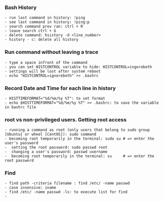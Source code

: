 ### Bash History
	- run last command in history: !ping
	- see last command in history: !ping:p
	- search command prev ran: ctrl + R
	- leave search ctrl + G
	- delete command: hsistory -d <line_number>
	- history - c: delete all history

### Run command without leaving a trace
	- type a space infront of the command
	- you can set HISTCONTROL variable to hide: HISTCONTROL=ingoreboth
	- settings will be lost after system reboot
	- echo "HISTCONTROL=ignoreboth" >> .bashrc
### Record Date and Time for each line in history
	- HISTTIMEFORMAT="%d/%m/%y %T": to set format
	- echo $HISTTIMEFORMAT="%d/%m/%y %T" >> .bashrc: to save the variable in bashrc file

### root vs non-privileged users. Getting root access
	- running a command as root (only users that belong to sudo group [Ubuntu] or wheel [CentOS]): sudo command
	- becoming root temporarily in the terminal: sudo su # => enter the user's password
	-  setting the root password: sudo passwd root
	-  changing a user's password: passwd username
	-  becoming root temporarily in the terminal: su     # => enter the root password

### Find
	- find path -criteria filename : find /etc/ -name passwd
	- case insensive: iname 
	- find /etc/ -name passwd -ls: to execute list for find
	- 